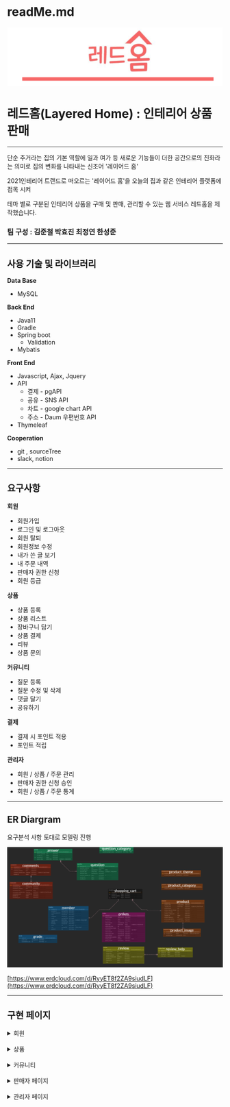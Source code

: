 # readMe.md

![logo](src/main/resources/static/img/readMe/logo.PNG)

# 레드홈(Layered Home) : 인테리어 상품 판매

---

단순 주거라는 집의 기본 역할에 일과 여가 등 새로운 기능들이 더한 공간으로의 진화라는 의미로 집의 변화를 나타내는 신조어 '레이어드 홈'

2021인테리어 트랜드로 떠오르는 '레이어드 홈'을 오늘의 집과 같은 인테리어 플랫폼에 접목 시켜

테마 별로 구분된 인테리어 상품을 구매 및 판매, 관리할 수 있는 웹 서비스 레드홈을 제작했습니다.

### 팀 구성 : 김준철  박효진  최정연  한성준

---

## 사용 기술 및 라이브러리

**Data Base**

- MySQL

**Back End**

- Java11
- Gradle
- Spring boot
    - Validation
- Mybatis

**Front End**

- Javascript, Ajax, Jquery
- API
    - 결제 - pgAPI
    - 공유 - SNS API
    - 차트 - google chart API
    - 주소 - Daum 우편번호 API
- Thymeleaf

**Cooperation**

- git , sourceTree
- slack, notion

---

## 요구사항

**회원**

- 회원가입
- 로그인 및 로그아웃
- 회원 탈퇴
- 회원정보 수정
- 내가 쓴 글 보기
- 내 주문 내역
- 판매자 권한 신청
- 회원 등급

**상품**

- 상품 등록
- 상품 리스트
- 장바구니 담기
- 상품 결제
- 리뷰
- 상품 문의

**커뮤니티**

- 질문 등록
- 질문 수정 및 삭제
- 댓글 달기
- 공유하기

**결제**

- 결제 시 포인트 적용
- 포인트 적립

**관리자**

- 회원 / 상품 / 주문 관리
- 판매자 권한 신청 승인
- 회원 / 상품 / 주문 통계

---

## ER Diargram

요구분석 사항 토대로 모델링 진행

![ERD](src/main/resources/static/img/readMe/ERD.png)

[https://www.erdcloud.com/d/RyyET8f2ZA9siudLF](https://www.erdcloud.com/d/RyyET8f2ZA9siudLF)

---

## 구현 페이지



<details>
<summary>회원</summary>
<div markdown="1">

<br>

- **회원가입**

![join](src/main/resources/static/img/readMe/member/join1.png)

![join2](src/main/resources/static/img/readMe/member/join2.png)

---

- **로그인**

![login](src/main/resources/static/img/readMe/member/login.png)

---

- **회원수정**

![update](src/main/resources/static/img/readMe/member/update.png)

---

- **회원탈퇴**

![delete](src/main/resources/static/img/readMe/member/delete.png)

---

- **내가 쓴 글 보기**

- **리뷰 작성**
</div>
</details>
<br>
<details>
<summary>상품</summary>
<div markdown="1">

- 상품 등록
    ![regist_product](src/main/resources/static/img/readMe/product/regist_product.png)

    ![regist_product2](src/main/resources/static/img/readMe/product/regist_product2.png)
  
<br>

- 상품 리스트 페이지

    ![product_list](src/main/resources/static/img/readMe/product/product_list.png)

<br>
  
- 장바구니 담기

    ![cart](src/main/resources/static/img/readMe/product/cart.png)

<br>


- 상품 결제

    ![payment](src/main/resources/static/img/readMe/product/payment.png)

<br>

- 상품 리뷰

    ![review](src/main/resources/static/img/readMe/product/review.png)

<br>

- 상품 문의 등록

    ![regist_question](src/main/resources/static/img/readMe/product/regist_question.png)

<br>

- 상품 문의
    ![question_list](src/main/resources/static/img/readMe/product/question_list.png)

<br>

- 공유하기

![share](src/main/resources/static/img/readMe/product/share.png)

</div>
</details>
<br>
<details>
<summary>커뮤니티</summary>
<div markdown="1">

- 커뮤니티 등록

![register](src/main/resources/static/img/readMe/community/register.png)

<br>

- 커뮤니티 리스트
![community_list](src/main/resources/static/img/readMe/community/community_list.png)

<br>

- 커뮤니티 상세 보기
![detail](src/main/resources/static/img/readMe/community/detail.png)

<br>

- 커뮤니티 답변 등록

![community_register](src/main/resources/static/img/readMe/community/community_register.png)

<br>

- 공유하기

![share](src/main/resources/static/img/readMe/community/share.png)
</div>
</details>
<br>
<details>
<summary>판매자 페이지</summary>
<div markdown="1">

- 판매자 권한 신청

![apply](src/main/resources/static/img/readMe/seller/apply.png)

<br>

- 판매자 권한 승인

![accept](src/main/resources/static/img/readMe/seller/accept.png)

<br>

- 내 판매 상품

![product](src/main/resources/static/img/readMe/seller/product.png)

<br>

- 내 상품 문의

![question](src/main/resources/static/img/readMe/seller/my_product_question.png)

<br>

- 주문 관리

![manage](src/main/resources/static/img/readMe/seller/manage_orders.png)

<br>

- 상품 문의 답변하기

![answer1](src/main/resources/static/img/readMe/seller/answer.png)

![answer2](src/main/resources/static/img/readMe/seller/answer2.png)

![answer3](src/main/resources/static/img/readMe/seller/answer3.png)

</div>
</details>
<br>
<details>
<summary>관리자 페이지</summary>
<div markdown="1">


- 회원 관리 페이지
  
![member](src/main/resources/static/img/readMe/admin/member_manage.png)

<br>

- 상품 관리 페이지

![product_manage](src/main/resources/static/img/readMe/admin/product_manage.png)

<br>

- 주문 관리 페이지

![order_manage](src/main/resources/static/img/readMe/admin/order_manage.png)

<br>

- 회원 통계

![mebmer_static](src/main/resources/static/img/readMe/admin/member_static.png)

- 상품 통계

![product_static](src/main/resources/static/img/readMe/admin/product_static.png)

<br>


- 주문 통계

![order_static](src/main/resources/static/img/readMe/admin/order_static.png)
</div>
</details>